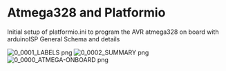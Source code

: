 # Atmega328 and Platformio
Initial setup of platformio.ini to program the AVR atmega328 on board with arduinoISP
General Schema and details

![0_0001_LABELS png](https://user-images.githubusercontent.com/30707020/173197700-8b579155-aa00-4d6b-854d-7a510f06ae23.png)
![0_0002_SUMMARY png](https://user-images.githubusercontent.com/30707020/173197602-12b80039-d995-423f-97f8-0d64772dde8c.png)
![0_0000_ATMEGA-ONBOARD png](https://user-images.githubusercontent.com/30707020/173197604-e969854d-99c0-4b58-aad6-6ddd06e63f64.png)

